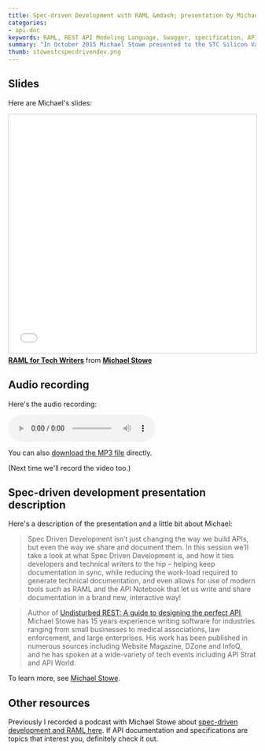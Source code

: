 ```yaml
---
title: Spec-driven Development with RAML &mdash; presentation by Michael Stowe to STC Silicon Valley chapter
categories:
- api-doc
keywords: RAML, REST API Modeling Language, Swagger, specification, API documentation, Mulesoft, Michael Stowe
summary: "In October 2015 Michael Stowe presented to the STC Silicon Valley chapter about spec-driven development, with a demo of RAML, which is an API specification similar to Swagger. Pretty much everyone who attended his presentation was impressed at how cool RAML is in making API documentation interactive. You can view Michael's slides and listen to the spec-driven development presentation recording here."
thumb: stowestcspecdrivendev.png
---
```


## Slides

Here are Michael's slides:

<iframe src="//www.slideshare.net/slideshow/embed_code/key/dKXS593moT0K8G" width="595" height="485" frameborder="0" marginwidth="0" marginheight="0" scrolling="no" style="border:1px solid #CCC; border-width:1px; margin-bottom:5px; max-width: 100%;" allowfullscreen> </iframe> <div style="margin-bottom:5px"> <strong> <a href="//www.slideshare.net/mikestowe/raml-for-tech-writers" title="RAML for Tech Writers" target="_blank">RAML for Tech Writers</a> </strong> from <strong><a href="//www.slideshare.net/mikestowe" target="_blank">Michael Stowe</a></strong> </div>

## Audio recording

Here's the audio recording: 

<p><audio controls="controls"><source src="http://www.podtrac.com/pts/redirect.mp3/idratherbetellingstories.com/podcasts/stowestcsv.mp3" type="audio/mpeg" /></audio></p>

You can also [download the MP3 file](http://www.podtrac.com/pts/redirect.mp3/idratherbetellingstories.com/podcasts/stowestcsv.mp3) directly.

(Next time we'll record the video too.)

## Spec-driven development presentation description

Here's a description of the presentation and a little bit about Michael:

>Spec Driven Development isn’t just changing the way we build APIs, but even the way we share and document them. In this session we’ll take a look at what Spec Driven Development is, and how it ties developers and technical writers to the hip – helping keep documentation in sync, while reducing the work-load required to generate technical documentation, and even allows for use of modern tools such as RAML and the API Notebook that let us write and share documentation in a brand new, interactive way!
 
> Author of [Undisturbed REST: A guide to designing the perfect API](http://www.amazon.com/gp/product/B0125TOLNU?keywords=undisturbed%20rest%20michael%20stowe&qid=1444665700&ref_=sr_1_1&sr=8-1&tag=viglink124746-20), Michael Stowe has 15 years experience writing software for industries ranging from small businesses to medical associations, law enforcement, and large enterprises. His work has been published in numerous sources including Website Magazine, DZone and InfoQ, and he has spoken at a wide-variety of tech events including API Strat and API World.

To learn more, see [Michael Stowe](http://www.mikestowe.com/). 

## Other resources

Previously I recorded a podcast with Michael Stowe about [spec-driven development and RAML here](http://idratherbewriting.com/2015/10/12/spec-driven-design-podcast-michael-stowe/). If API documentation and specifications are topics that interest you, definitely check it out.